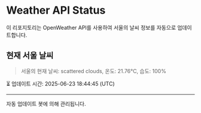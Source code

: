 
# Weather API Status

이 리포지토리는 OpenWeather API를 사용하여 서울의 날씨 정보를 자동으로 업데이트합니다.

## 현재 서울 날씨
> 서울의 현재 날씨: scattered clouds, 온도: 21.76°C, 습도: 100%

⏳ 업데이트 시간: 2025-06-23 18:44:45 (UTC)

---
자동 업데이트 봇에 의해 관리됩니다.
